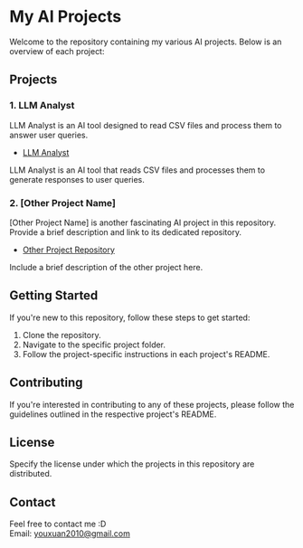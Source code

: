 # My AI Projects

Welcome to the repository containing my various AI projects. Below is an overview of each project:

## Projects

### 1. LLM Analyst

LLM Analyst is an AI tool designed to read CSV files and process them to answer user queries.

- [LLM Analyst](https://github.com/YouXuan2010/AI-playground/tree/52de4661f261e35d8459ecc1f3679c5ff3baaf70/LLM_analyst)

LLM Analyst is an AI tool that reads CSV files and processes them to generate responses to user queries.

### 2. [Other Project Name]

[Other Project Name] is another fascinating AI project in this repository. Provide a brief description and link to its dedicated repository.

- [Other Project Repository](https://github.com/yourusername/other_project)

Include a brief description of the other project here.

## Getting Started

If you're new to this repository, follow these steps to get started:

1. Clone the repository.
2. Navigate to the specific project folder.
3. Follow the project-specific instructions in each project's README.

## Contributing

If you're interested in contributing to any of these projects, please follow the guidelines outlined in the respective project's README.

## License

Specify the license under which the projects in this repository are distributed.

## Contact

Feel free to contact me :D \
Email: youxuan2010@gmail.com

